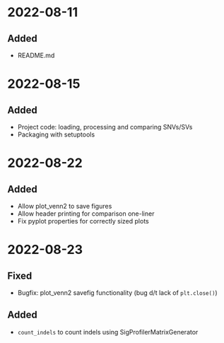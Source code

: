 
# 2022-08-11

## Added

- README.md

# 2022-08-15

## Added

- Project code: loading, processing and comparing SNVs/SVs
- Packaging with setuptools

# 2022-08-22

## Added

- Allow plot_venn2 to save figures
- Allow header printing for comparison one-liner
- Fix pyplot properties for correctly sized plots

# 2022-08-23

## Fixed

- Bugfix: plot_venn2 savefig functionality (bug d/t lack of `plt.close()`)

## Added

- `count_indels` to count indels using SigProfilerMatrixGenerator

